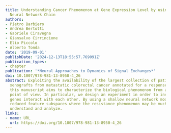 ```yaml
---
title: Understanding Cancer Phenomenon at Gene Expression Level by using a Shallow
  Neural Network Chain
authors:
- Pietro Barbiero
- Andrea Bertotti
- Gabriele Ciravegna
- Giansalvo Cirrincione
- Elio Piccolo
- Alberto Tonda
date: '2019-09-01'
publishDate: '2024-12-13T18:55:57.769091Z'
publication_types:
- chapter
publication: '*Neural Approaches to Dynamics of Signal Exchanges*'
doi: 10.1007/978-981-13-8950-4_26
abstract: Exploiting the availability of the largest collection of patient-derived
  xenografts from metastatic colorectal cancer annotated for a response to therapies,
  this manuscript aims to characterize the biological phenomenon from a mathematical
  point of view. In particular, we design an experiment in order to investigate how
  genes interact with each other. By using a shallow neural network model, we find
  reduced feature subspaces where the resistance phenomenon may be much easier to
  understand and analyze.
links:
- name: URL
  url: https://doi.org/10.1007/978-981-13-8950-4_26
---
```

